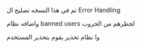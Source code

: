 







تم في هذا النسخه تصليح ال Error Handling 


واضافه نظام banned users لحظرهم من الجروب 



وا نظام تحذير يقوم بتحذير المستخدم 